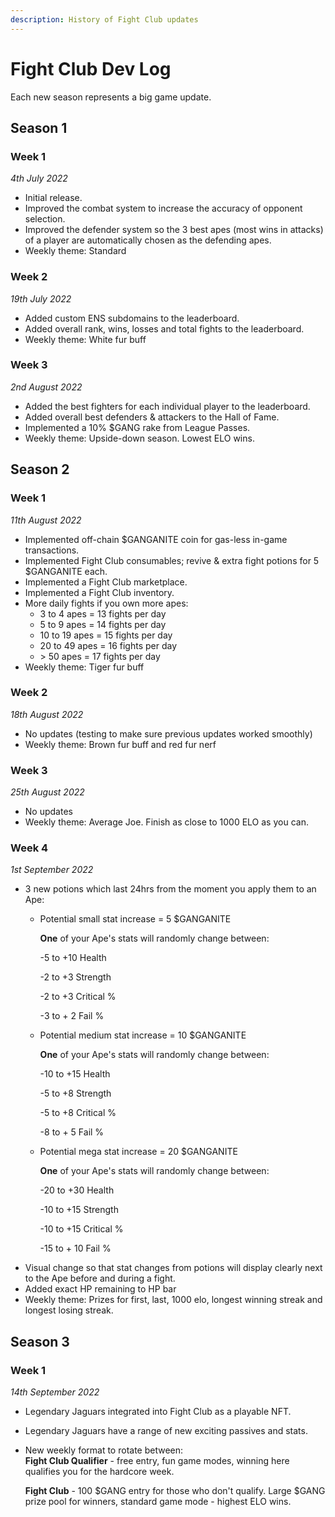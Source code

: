 ```yaml
---
description: History of Fight Club updates
---
```


# Fight Club Dev Log

Each new season represents a big game update.

## Season 1

### Week 1

_4th July 2022_

* Initial release.
* Improved the combat system to increase the accuracy of opponent selection.
* Improved the defender system so the 3 best apes (most wins in attacks) of a player are automatically chosen as the defending apes.
* Weekly theme: Standard

### Week 2

_19th July 2022_

* Added custom ENS subdomains to the leaderboard.
* Added overall rank, wins, losses and total fights to the leaderboard.
* Weekly theme: White fur buff

### Week 3

_2nd August 2022_

* Added the best fighters for each individual player to the leaderboard.
* Added overall best defenders & attackers to the Hall of Fame.
* Implemented a 10% $GANG rake from League Passes.
* Weekly theme: Upside-down season. Lowest ELO wins.

## Season 2

### Week 1

_11th August 2022_

* Implemented off-chain $GANGANITE coin for gas-less in-game transactions.
* Implemented Fight Club consumables; revive & extra fight potions for 5 $GANGANITE each.
* Implemented a Fight Club marketplace.
* Implemented a Fight Club inventory.
* More daily fights if you own more apes:
  * 3 to 4 apes = 13 fights per day
  * 5 to 9 apes = 14 fights per day
  * 10 to 19 apes = 15 fights per day
  * 20 to 49 apes = 16 fights per day
  * \> 50 apes = 17 fights per day
* Weekly theme: Tiger fur buff

### Week 2

_18th August 2022_

* No updates (testing to make sure previous updates worked smoothly)
* Weekly theme: Brown fur buff and red fur nerf

### Week 3

_25th August 2022_

* No updates
* Weekly theme: Average Joe. Finish as close to 1000 ELO as you can.

### Week 4

_1st September 2022_

* 3 new potions which last 24hrs from the moment you apply them to an Ape:
  *   Potential small stat increase = 5 $GANGANITE

      **One** of your Ape's stats will randomly change between:&#x20;

      \-5 to +10 Health

      \-2 to +3 Strength

      \-2 to +3 Critical %

      \-3 to + 2 Fail %
  *   Potential medium stat increase = 10 $GANGANITE

      **One** of your Ape's stats will randomly change between:&#x20;

      \-10 to +15 Health

      \-5 to +8 Strength

      \-5 to +8 Critical %

      \-8 to + 5 Fail %
  *   Potential mega stat increase = 20 $GANGANITE

      **One** of your Ape's stats will randomly change between:&#x20;

      \-20 to +30 Health

      \-10 to +15 Strength

      \-10 to +15 Critical %

      \-15 to + 10 Fail %
* Visual change so that stat changes from potions will display clearly next to the Ape before and during a fight.
* Added exact HP remaining to HP bar
* Weekly theme: Prizes for first, last, 1000 elo, longest winning streak and longest losing streak.

## Season 3

### Week 1

_14th September 2022_

* Legendary Jaguars integrated into Fight Club as a playable NFT.
* Legendary Jaguars have a range of new exciting passives and stats.
*   New weekly format to rotate between:\
    **Fight Club Qualifier** - free entry, fun game modes, winning here qualifies you for the hardcore week.

    **Fight Club** - 100 $GANG entry for those who don't qualify. Large $GANG prize pool for winners, standard game mode - highest ELO wins.
